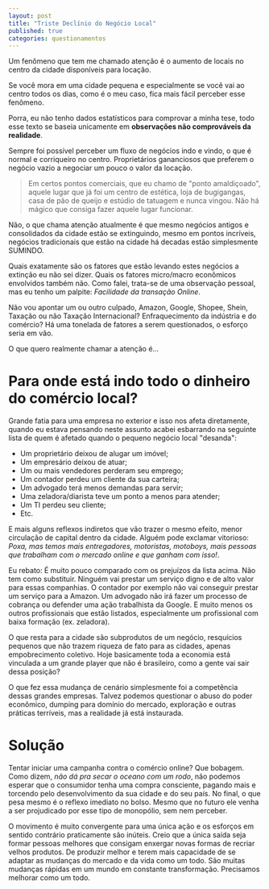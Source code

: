 ```yaml
---
layout: post
title: "Triste Declínio do Negócio Local"
published: true
categories: questionamentos
---
```


Um fenômeno que tem me chamado atenção é o aumento de locais no centro da cidade disponíveis para locação.

Se você mora em uma cidade pequena e especialmente se você vai ao centro todos os dias, como é o meu caso, fica mais fácil perceber esse fenômeno.

Porra, eu não tenho dados estatísticos para comprovar a minha tese, todo esse texto se baseia unicamente em **observações não comprováveis da realidade**.

Sempre foi possível perceber um fluxo de negócios indo e vindo, o que é normal e corriqueiro no centro. Proprietários gananciosos que preferem o negócio vazio a negociar um pouco o valor da locação.

> Em certos pontos comerciais, que eu chamo de "ponto amaldiçoado", aquele lugar que já foi um centro de estética, loja de bugigangas, casa de pão de queijo e estúdio de tatuagem e nunca vingou. Não há mágico que consiga fazer aquele lugar funcionar.

Não, o que chama atenção atualmente é que mesmo negócios antigos e consolidados da cidade estão se extinguindo, mesmo em pontos incríveis, negócios tradicionais que estão na cidade há decadas estão simplesmente SUMINDO.

Quais exatamente são os fatores que estão levando estes negócios a extinção eu não sei dizer. Quais os fatores micro/macro econômicos  envolvidos também não. Como falei, trata-se de uma observação pessoal, mas eu tenho um palpite: *Facilidade da transação Online*.

Não vou apontar um ou outro culpado, Amazon, Google, Shopee, Shein, Taxação ou não Taxação Internacional? Enfraquecimento da indústria e do comércio? Há uma tonelada de fatores a serem questionados, o esforço seria em vão.

O que quero realmente chamar a atenção é...

# Para onde está indo todo o dinheiro do comércio local?

Grande fatia para uma empresa no exterior e isso nos afeta diretamente, quando eu estava pensando neste assunto acabei esbarrando na seguinte lista de quem é afetado quando o pequeno negócio local "desanda":

- Um proprietário deixou de alugar um imóvel;
- Um empresário deixou de atuar;
- Um ou mais vendedores perderam seu emprego;
- Um contador perdeu um cliente da sua carteira;
- Um advogado terá menos demandas para servir;
- Uma zeladora/diarista teve um ponto a menos para atender;
- Um TI perdeu seu cliente;
- Etc.

E mais alguns reflexos indiretos que vão trazer o mesmo efeito, menor circulação de capital dentro da cidade. Alguém pode exclamar vitorioso: _Poxa, mas temos mais entregadores, motoristas, motoboys, mais pessoas que trabalham com o mercado online e que ganham com isso!_.

Eu rebato: É muito pouco comparado com os prejuízos da lista acima. Não tem como substituir. Ninguém vai prestar um serviço digno e de alto valor para essas companhias. O contador por exemplo não vai conseguir prestar um serviço para a Amazon. Um advogado não irá fazer um processo de cobrança ou defender uma ação trabalhista da Google. E muito menos os outros profissionais que estão listados, especialmente um profissional com baixa formação (ex. zeladora).

O que resta para a cidade são subprodutos de um negócio, resquícios pequenos que não trazem riqueza de fato para as cidades, apenas empobrecimento coletivo. Hoje basicamente toda a economia está vinculada a um grande player que não é brasileiro, como a gente vai sair dessa posição?

O que fez essa mudança de cenário simplesmente foi a competência dessas grandes empresas. Talvez podemos questionar o abuso do poder econômico, dumping para domínio do mercado, exploração e outras práticas terríveis, mas a realidade já está instaurada.

# Solução

Tentar iniciar uma campanha contra o comércio online? Que bobagem. Como dizem, _não dá pra secar o oceano com um rodo_, não podemos esperar que o consumidor tenha uma compra consciente, pagando mais e torcendo pelo desenvolvimento da sua cidade e do seu país. No final, o que pesa mesmo é o reflexo imediato no bolso. Mesmo que no futuro ele venha a ser projudicado por esse tipo de monopólio, sem nem perceber.

O movimento é muito convergente para uma única ação e os esforços em sentido contrário praticamente são inúteis. Creio que a única saída seja formar pessoas melhores que consigam enxergar novas formas de recriar velhos produtos. De produzir melhor e terem mais capacidade de se adaptar as mudanças do mercado e da vida como um todo. São muitas mudanças rápidas em um mundo em constante transformação. Precisamos melhorar como um todo.

